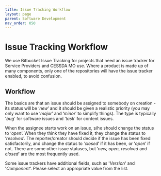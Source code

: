 ```yaml
---
title: Issue Tracking Workflow
layout: page
parent: Software Development
nav_order: 050
---
```


# Issue Tracking Workflow

We use Bitbucket Issue Tracking for projects that need an issue tracker for Service Providers and CESSDA MO use. Where a product is made up of many components, only one of the repositories will have the issue tracker enabled, to avoid confusion.

## Workflow

The basics are that an issue should be assigned to somebody on creation - its status will be ‘*new*’ and it should be given a realistic priority (you may only want to use ‘*major*’ and ‘*minor*’ to simplify things). The type is typically '*bug*' for software issues and ‘*task*’ for content issues.

When the assignee starts work on an issue, s/he should change the status to ‘*open*’. When they think they have fixed it, they change the status to ‘*resolved*’. The reporter/creator should decide if the issue has been fixed satisfactorily, and change the status to ‘*closed*’ if it has been, or ‘*open*’ if not. There are some other issue statuses, but ‘*new, open, resolved* and *closed*’ are the most frequently used.

Some issue trackers have additional fields, such as '*Version*' and '*Component*'. Please select an appropriate value from the list.
